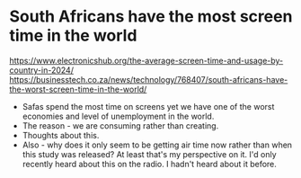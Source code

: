 # South Africans have the most screen time in the world

https://www.electronicshub.org/the-average-screen-time-and-usage-by-country-in-2024/
https://businesstech.co.za/news/technology/768407/south-africans-have-the-worst-screen-time-in-the-world/

- Safas spend the most time on screens yet we have one of the worst economies and level of unemployment in the world.
- The reason - we are consuming rather than creating.
- Thoughts about this.
- Also - why does it only seem to be getting air time now rather than when this study was released? At least that's my perspective on it. I'd only recently heard about this on the radio. I hadn't heard about it before.